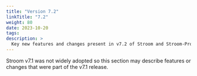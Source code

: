 ```yaml
---
title: "Version 7.2"
linkTitle: "7.2"
weight: 80
date: 2023-10-20
tags: 
description: >
  Key new features and changes present in v7.2 of Stroom and Stroom-Proxy.
---
```


Stroom v7.1 was not widely adopted so this section may describe features or changes that were part of the v7.1 release.
